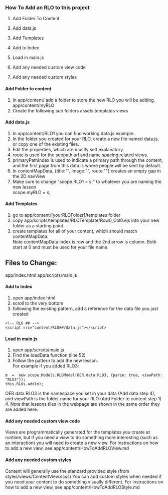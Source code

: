 ### How To Add an RLO to this project
1. Add Folder To Content

2. Add data.js

3. Add Templates

4. Add to Index

5. Load in main.js

6. Add any needed custom view code

7. Add any needed custom styles

#### Add Folder to content
1. In app/content/ add a folder to store the new RLO you will be adding.  
app/content/myRLO
2. Create the following sub folders
assets
templates
views

#### Add data.js
1. In app/content/RLO1 you can find working data.js example.
2. In the folder you created for your RLO, create a new file named data.js, 
or copy one of the existing files.
3. Edit the properties, which are mostly self explanatory.  
  1. route is used for the subpath url and name spacing related views.
  2. primaryPathIndex is used to indicate a primary path through the content, and the
first page from this data is where people will be sent by default.
  3. In contentMapData, {title:"", image:"", route:""} creates an empty gap in the 2D navView
4. Make sure to change "scope.RLO1 = s;" to whatever you are naming the new lesson  
scope.myRLO = s;

#### Add Templates
1. go to app/content/[yourRLOFolder]/templates folder
2. copy app/scripts/templates/RLOTemplate/Row0_Col0.ejs into your new folder as a starting point
3. create templates for all of your content, which should match contentMapData.    
Note contentMapData index is row and the 2nd arrow is column.  Both start at 0 
and must be used for your file name.

Files to Change:
---------------
app/index.html
app/scripts/main.js


#### Add to Index
1. open app/index.html
2. scroll to the very bottom
3. following the existing pattern, add a reference for the data file you just created
```
<!-- RLO ## -->  
<script src="content/RLO##/data.js"></script>
```

#### Load in main.js
1. open app/scripts/main.js
2. Find the loadData function (line 52)
3. Follow the pattern to add the new lesson.  
For example if you added RLO3:
```
m  =  new scope.Models.RLOModel(OER.data.RLO3, {parse: true, viewPath: "RLO3"});  
this.RLOs.add(m);  
```
OER.data.RLO3 is the namespace you set in your data (Add data step 4), 
and viewPath is the folder name for your RLO (Add Folder to content step 1)
4. Note that lessons tiles in the webpage are shown in the same order they are added here.

#### Add any needed custom view code
Views are programmatically generated for the templates you create at runtime, 
but if you need a view to do something more interesting (such as an interaction) 
you will need to create a new view.
For instructions on how to add a new view, see app/content/HowToAddRLOView.md

#### Add any needed custom styles
Content will generally use the standard provided style (from styles/views/ContentView.scss)
You can add custom styles when needed if you need your content to do something 
visually different.
For instructions on how to add a new view, see app/content/HowToAddRLOStyle.md



